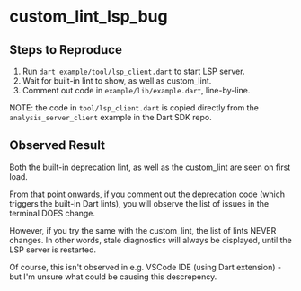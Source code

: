 # custom_lint_lsp_bug

## Steps to Reproduce

1. Run `dart example/tool/lsp_client.dart` to start LSP server.
2. Wait for built-in lint to show, as well as custom_lint.
3. Comment out code in `example/lib/example.dart`, line-by-line.

NOTE: the code in `tool/lsp_client.dart` is copied directly from the
`analysis_server_client` example in the Dart SDK repo.

## Observed Result

Both the built-in deprecation lint, as well as the custom_lint are seen on first
load.

From that point onwards, if you comment out the deprecation code (which triggers
the built-in Dart lints), you will observe the list of issues in the terminal
DOES change.

However, if you try the same with the custom_lint, the list of lints NEVER
changes. In other words, stale diagnostics will always be displayed, until the
LSP server is restarted.

Of course, this isn't observed in e.g. VSCode IDE (using Dart extension) - but
I'm unsure what could be causing this descrepency.
